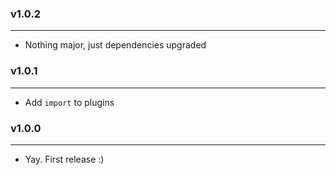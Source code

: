 ### v1.0.2

---

- Nothing major, just dependencies upgraded

### v1.0.1

---

- Add `import` to plugins

### v1.0.0

---

- Yay. First release :)
